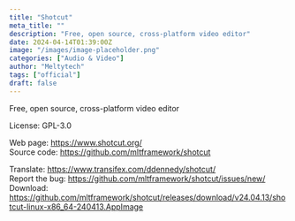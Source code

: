 ```yaml
---
title: "Shotcut"
meta_title: ""
description: "Free, open source, cross-platform video editor"
date: 2024-04-14T01:39:00Z
image: "/images/image-placeholder.png"
categories: ["Audio & Video"]
author: "Meltytech"
tags: ["official"]
draft: false
---
```


Free, open source, cross-platform video editor

License: GPL-3.0

Web page: https://www.shotcut.org/  
Source code: https://github.com/mltframework/shotcut

Translate: https://www.transifex.com/ddennedy/shotcut/  
Report the bug: https://github.com/mltframework/shotcut/issues/new/   
Download: https://github.com/mltframework/shotcut/releases/download/v24.04.13/shotcut-linux-x86_64-240413.AppImage
